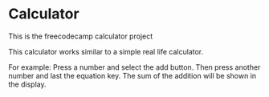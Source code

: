 # Calculator
This is the freecodecamp calculator project

This calculator works similar to a simple real life calculator.

For example:
Press a number and select the add button. Then press another number and last the equation key. 
The sum of the addition will be shown in the display.
